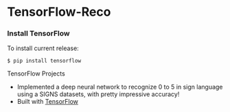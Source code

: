 # TensorFlow-Reco

### Install TensorFlow
To install current release:
```
$ pip install tensorflow
```

TensorFlow Projects
- Implemented a deep neural network to recognize 0 to 5 in sign language using a SIGNS datasets, with pretty impressive accuracy!
- Built with [TensorFlow](https://github.com/tensorflow)
